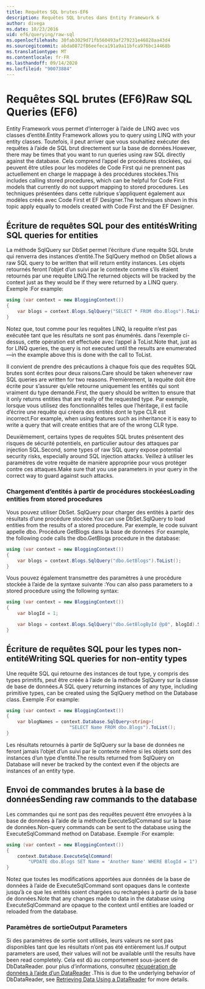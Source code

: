 ```yaml
---
title: Requêtes SQL brutes-EF6
description: Requêtes SQL brutes dans Entity Framework 6
author: divega
ms.date: 10/23/2016
uid: ef6/querying/raw-sql
ms.openlocfilehash: 30fab3029d71fb560493af279231e46828aa43d4
ms.sourcegitcommit: abda0872f86eefeca191a9a11bfca976bc14468b
ms.translationtype: MT
ms.contentlocale: fr-FR
ms.lasthandoff: 09/14/2020
ms.locfileid: "90073884"
---
```

# <a name="raw-sql-queries-ef6"></a><span data-ttu-id="0f21a-103">Requêtes SQL brutes (EF6)</span><span class="sxs-lookup"><span data-stu-id="0f21a-103">Raw SQL Queries (EF6)</span></span>

<span data-ttu-id="0f21a-104">Entity Framework vous permet d’interroger à l’aide de LINQ avec vos classes d’entité.</span><span class="sxs-lookup"><span data-stu-id="0f21a-104">Entity Framework allows you to query using LINQ with your entity classes.</span></span> <span data-ttu-id="0f21a-105">Toutefois, il peut arriver que vous souhaitiez exécuter des requêtes à l’aide de SQL brut directement sur la base de données.</span><span class="sxs-lookup"><span data-stu-id="0f21a-105">However, there may be times that you want to run queries using raw SQL directly against the database.</span></span> <span data-ttu-id="0f21a-106">Cela comprend l’appel de procédures stockées, qui peuvent être utiles pour les modèles de Code First qui ne prennent pas actuellement en charge le mappage à des procédures stockées.</span><span class="sxs-lookup"><span data-stu-id="0f21a-106">This includes calling stored procedures, which can be helpful for Code First models that currently do not support mapping to stored procedures.</span></span> <span data-ttu-id="0f21a-107">Les techniques présentées dans cette rubrique s’appliquent également aux modèles créés avec Code First et EF Designer.</span><span class="sxs-lookup"><span data-stu-id="0f21a-107">The techniques shown in this topic apply equally to models created with Code First and the EF Designer.</span></span>  

## <a name="writing-sql-queries-for-entities"></a><span data-ttu-id="0f21a-108">Écriture de requêtes SQL pour des entités</span><span class="sxs-lookup"><span data-stu-id="0f21a-108">Writing SQL queries for entities</span></span>  

<span data-ttu-id="0f21a-109">La méthode SqlQuery sur DbSet permet l’écriture d’une requête SQL brute qui renverra des instances d’entité.</span><span class="sxs-lookup"><span data-stu-id="0f21a-109">The SqlQuery method on DbSet allows a raw SQL query to be written that will return entity instances.</span></span> <span data-ttu-id="0f21a-110">Les objets retournés feront l’objet d’un suivi par le contexte comme s’ils étaient retournés par une requête LINQ.</span><span class="sxs-lookup"><span data-stu-id="0f21a-110">The returned objects will be tracked by the context just as they would be if they were returned by a LINQ query.</span></span> <span data-ttu-id="0f21a-111">Exemple :</span><span class="sxs-lookup"><span data-stu-id="0f21a-111">For example:</span></span>  

``` csharp  
using (var context = new BloggingContext())
{
    var blogs = context.Blogs.SqlQuery("SELECT * FROM dbo.Blogs").ToList();
}
```  

<span data-ttu-id="0f21a-112">Notez que, tout comme pour les requêtes LINQ, la requête n’est pas exécutée tant que les résultats ne sont pas énumérés. dans l’exemple ci-dessus, cette opération est effectuée avec l’appel à ToList.</span><span class="sxs-lookup"><span data-stu-id="0f21a-112">Note that, just as for LINQ queries, the query is not executed until the results are enumerated—in the example above this is done with the call to ToList.</span></span>  

<span data-ttu-id="0f21a-113">Il convient de prendre des précautions à chaque fois que des requêtes SQL brutes sont écrites pour deux raisons.</span><span class="sxs-lookup"><span data-stu-id="0f21a-113">Care should be taken whenever raw SQL queries are written for two reasons.</span></span> <span data-ttu-id="0f21a-114">Premièrement, la requête doit être écrite pour s’assurer qu’elle retourne uniquement les entités qui sont vraiment du type demandé.</span><span class="sxs-lookup"><span data-stu-id="0f21a-114">First, the query should be written to ensure that it only returns entities that are really of the requested type.</span></span> <span data-ttu-id="0f21a-115">Par exemple, lorsque vous utilisez des fonctionnalités telles que l’héritage, il est facile d’écrire une requête qui créera des entités dont le type CLR est incorrect.</span><span class="sxs-lookup"><span data-stu-id="0f21a-115">For example, when using features such as inheritance it is easy to write a query that will create entities that are of the wrong CLR type.</span></span>  

<span data-ttu-id="0f21a-116">Deuxièmement, certains types de requêtes SQL brutes présentent des risques de sécurité potentiels, en particulier autour des attaques par injection SQL.</span><span class="sxs-lookup"><span data-stu-id="0f21a-116">Second, some types of raw SQL query expose potential security risks, especially around SQL injection attacks.</span></span> <span data-ttu-id="0f21a-117">Veillez à utiliser les paramètres de votre requête de manière appropriée pour vous protéger contre ces attaques.</span><span class="sxs-lookup"><span data-stu-id="0f21a-117">Make sure that you use parameters in your query in the correct way to guard against such attacks.</span></span>  

### <a name="loading-entities-from-stored-procedures"></a><span data-ttu-id="0f21a-118">Chargement d’entités à partir de procédures stockées</span><span class="sxs-lookup"><span data-stu-id="0f21a-118">Loading entities from stored procedures</span></span>  

<span data-ttu-id="0f21a-119">Vous pouvez utiliser DbSet. SqlQuery pour charger des entités à partir des résultats d’une procédure stockée.</span><span class="sxs-lookup"><span data-stu-id="0f21a-119">You can use DbSet.SqlQuery to load entities from the results of a stored procedure.</span></span> <span data-ttu-id="0f21a-120">Par exemple, le code suivant appelle dbo. Procédure GetBlogs dans la base de données :</span><span class="sxs-lookup"><span data-stu-id="0f21a-120">For example, the following code calls the dbo.GetBlogs procedure in the database:</span></span>  

``` csharp
using (var context = new BloggingContext())
{
    var blogs = context.Blogs.SqlQuery("dbo.GetBlogs").ToList();
}
```  

<span data-ttu-id="0f21a-121">Vous pouvez également transmettre des paramètres à une procédure stockée à l’aide de la syntaxe suivante :</span><span class="sxs-lookup"><span data-stu-id="0f21a-121">You can also pass parameters to a stored procedure using the following syntax:</span></span>  

``` csharp
using (var context = new BloggingContext())
{
    var blogId = 1;

    var blogs = context.Blogs.SqlQuery("dbo.GetBlogById @p0", blogId).Single();
}
```  

## <a name="writing-sql-queries-for-non-entity-types"></a><span data-ttu-id="0f21a-122">Écriture de requêtes SQL pour les types non-entité</span><span class="sxs-lookup"><span data-stu-id="0f21a-122">Writing SQL queries for non-entity types</span></span>  

<span data-ttu-id="0f21a-123">Une requête SQL qui retourne des instances de tout type, y compris des types primitifs, peut être créée à l’aide de la méthode SqlQuery sur la classe de base de données.</span><span class="sxs-lookup"><span data-stu-id="0f21a-123">A SQL query returning instances of any type, including primitive types, can be created using the SqlQuery method on the Database class.</span></span> <span data-ttu-id="0f21a-124">Exemple :</span><span class="sxs-lookup"><span data-stu-id="0f21a-124">For example:</span></span>  

``` csharp
using (var context = new BloggingContext())
{
    var blogNames = context.Database.SqlQuery<string>(
                       "SELECT Name FROM dbo.Blogs").ToList();
}
```  

<span data-ttu-id="0f21a-125">Les résultats retournés à partir de SqlQuery sur la base de données ne feront jamais l’objet d’un suivi par le contexte même si les objets sont des instances d’un type d’entité.</span><span class="sxs-lookup"><span data-stu-id="0f21a-125">The results returned from SqlQuery on Database will never be tracked by the context even if the objects are instances of an entity type.</span></span>  

## <a name="sending-raw-commands-to-the-database"></a><span data-ttu-id="0f21a-126">Envoi de commandes brutes à la base de données</span><span class="sxs-lookup"><span data-stu-id="0f21a-126">Sending raw commands to the database</span></span>  

<span data-ttu-id="0f21a-127">Les commandes qui ne sont pas des requêtes peuvent être envoyées à la base de données à l’aide de la méthode ExecuteSqlCommand sur la base de données.</span><span class="sxs-lookup"><span data-stu-id="0f21a-127">Non-query commands can be sent to the database using the ExecuteSqlCommand method on Database.</span></span> <span data-ttu-id="0f21a-128">Exemple :</span><span class="sxs-lookup"><span data-stu-id="0f21a-128">For example:</span></span>  

``` csharp
using (var context = new BloggingContext())
{
    context.Database.ExecuteSqlCommand(
        "UPDATE dbo.Blogs SET Name = 'Another Name' WHERE BlogId = 1");
}
```  

<span data-ttu-id="0f21a-129">Notez que toutes les modifications apportées aux données de la base de données à l’aide de ExecuteSqlCommand sont opaques dans le contexte jusqu’à ce que les entités soient chargées ou rechargées à partir de la base de données.</span><span class="sxs-lookup"><span data-stu-id="0f21a-129">Note that any changes made to data in the database using ExecuteSqlCommand are opaque to the context until entities are loaded or reloaded from the database.</span></span>  

### <a name="output-parameters"></a><span data-ttu-id="0f21a-130">Paramètres de sortie</span><span class="sxs-lookup"><span data-stu-id="0f21a-130">Output Parameters</span></span>  

<span data-ttu-id="0f21a-131">Si des paramètres de sortie sont utilisés, leurs valeurs ne sont pas disponibles tant que les résultats n’ont pas été entièrement lus.</span><span class="sxs-lookup"><span data-stu-id="0f21a-131">If output parameters are used, their values will not be available until the results have been read completely.</span></span> <span data-ttu-id="0f21a-132">Cela est dû au comportement sous-jacent de DbDataReader. pour plus d’informations, consultez [récupération de données à l’aide d’un DataReader](https://go.microsoft.com/fwlink/?LinkID=398589) .</span><span class="sxs-lookup"><span data-stu-id="0f21a-132">This is due to the underlying behavior of DbDataReader, see [Retrieving Data Using a DataReader](https://go.microsoft.com/fwlink/?LinkID=398589) for more details.</span></span>  
